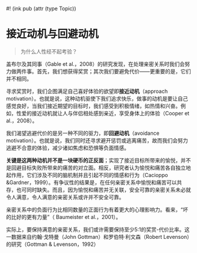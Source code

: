 #! (ink pub (attr (type Topic))

# 接近动机与回避动机


> 为什么人性经不起考验？

盖布尔及其同事（Gable et al.，2008）的研究发现，在处理亲密关系时我们会努力做两件事。首先，我们想获得奖赏；其次我们要避免代价——更重要的是，它们并不相同。

寻求奖赏时，我们企图满足自己喜好体验的欲望即**接近动机**（approach motivation）。也就是说，这种动机驱使下我们追求快乐，做事的动机是要让自己感觉良好，当我们接近期望的目标时，我们感受到积极情绪，如热情和兴奋。例如，性爱的接近动机就让人与伴侣相处感到亲近，享受身体上的体验（Cooper et al.，2008）。

我们渴望逃避代价的是另一种不同的驱力，即**回避动机**（avoidance motivation）。也就是说，我们同时还寻求避开惩罚或逃离痛苦，故而我们会努力逃避不合意的体验，减少诸如焦虑和恐惧等负面情感。

**关键是这两种动机并不是一块硬币的正反面**；实现了接近目标所带来的愉悦，并不是回避目标失败所带来的痛苦的对立面。相反，研究者认为愉悦和痛苦各自独立地起作用，它们涉及不同的脑机制并且引起不同的情感和行为（Cacioppo &Gardner，1999）。有争议性的结果是，在任何亲密关系中愉悦和痛苦可以共存，也可同时缺失。而且，因为愉悦和痛苦并无关联，安全可靠的亲密关系未必就令人满意，令人满意的亲密关系或许并不安全可靠。



亲密关系中的负面行为比相同数量的正面行为有着更大的心理影响力。看来，“坏的比好的更有力量”（ Baumeister et al.，2001）。

实际上，要保持满意的亲密关系，我们或许需要保持至少5:1的奖赏-代价比率。这一数据来自约翰·戈特曼（John Gottman）和罗伯特·利文森（Robert Levenson）的研究（Gottman & Levenson，1992）